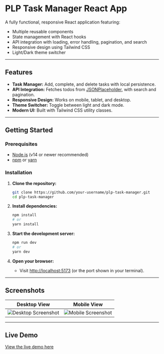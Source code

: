# PLP Task Manager React App

A fully functional, responsive React application featuring:
- Multiple reusable components
- State management with React hooks
- API integration with loading, error handling, pagination, and search
- Responsive design using Tailwind CSS
- Light/Dark theme switcher

---

## Features

- **Task Manager:** Add, complete, and delete tasks with local persistence.
- **API Integration:** Fetches todos from [JSONPlaceholder](https://jsonplaceholder.typicode.com/todos), with search and pagination.
- **Responsive Design:** Works on mobile, tablet, and desktop.
- **Theme Switcher:** Toggle between light and dark mode.
- **Modern UI:** Built with Tailwind CSS utility classes.

---

## Getting Started

### Prerequisites

- [Node.js](https://nodejs.org/) (v14 or newer recommended)
- [npm](https://www.npmjs.com/) or [yarn](https://yarnpkg.com/)

### Installation

1. **Clone the repository:**
   ```sh
   git clone https://github.com/your-username/plp-task-manager.git
   cd plp-task-manager
   ```

2. **Install dependencies:**
   ```sh
   npm install
   # or
   yarn install
   ```

3. **Start the development server:**
   ```sh
   npm run dev
   # or
   yarn dev
   ```

4. **Open your browser:**
   - Visit [http://localhost:5173](http://localhost:5173) (or the port shown in your terminal).

---

## Screenshots

| Desktop View | Mobile View |
|--------------|-------------|
| ![Desktop Screenshot](./images/screenshot1.png) | ![Mobile Screenshot](./images/screenshot2.png) |

---

## Live Demo

[View the live demo here](https://your-live-demo-link.com)